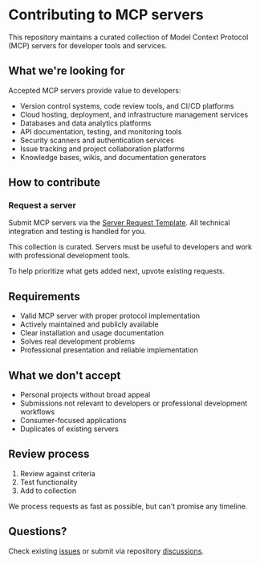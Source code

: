 # Contributing to MCP servers

This repository maintains a curated collection of Model Context Protocol (MCP) servers for developer tools and services.

## What we're looking for

Accepted MCP servers provide value to developers:

- Version control systems, code review tools, and CI/CD platforms
- Cloud hosting, deployment, and infrastructure management services
- Databases and data analytics platforms
- API documentation, testing, and monitoring tools
- Security scanners and authentication services
- Issue tracking and project collaboration platforms
- Knowledge bases, wikis, and documentation generators

## How to contribute

### Request a server

Submit MCP servers via the [Server Request Template](https://github.com/cursor/mcp-servers/issues/new?template=server-request.yml). All technical integration and testing is handled for you.

This collection is curated. Servers must be useful to developers and work with professional development tools.

To help prioritize what gets added next, upvote existing requests.

## Requirements

- Valid MCP server with proper protocol implementation
- Actively maintained and publicly available
- Clear installation and usage documentation
- Solves real development problems
- Professional presentation and reliable implementation

## What we don't accept

- Personal projects without broad appeal
- Submissions not relevant to developers or professional development workflows
- Consumer-focused applications
- Duplicates of existing servers

## Review process

1. Review against criteria
2. Test functionality
3. Add to collection

We process requests as fast as possible, but can't promise any timeline.

## Questions?

Check existing [issues](https://github.com/cursor/mcp-servers/issues) or submit via repository [discussions](https://github.com/cursor/mcp-servers/discussions).
